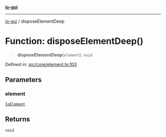 [**io-gui**](../README.md)

***

[io-gui](../README.md) / disposeElementDeep

# Function: disposeElementDeep()

> **disposeElementDeep**(`element`): `void`

Defined in: [src/core/element.ts:103](https://github.com/io-gui/io/blob/main/src/core/element.ts#L103)

## Parameters

### element

[`IoElement`](../classes/IoElement.md)

## Returns

`void`
